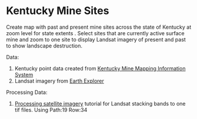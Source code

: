 # Kentucky Mine Sites
Create map with past and present mine sites across the state of Kentucky at zoom level for state extents . Select sites that are currently active surface mine and zoom to one site to display Landsat imagery of present and past to show landscape destruction.

Data:
1. Kentucky point data created from [Kentucky Mine Mapping Information System](http://minemaps.ky.gov/Default.aspx?Src=Downloads)
2. Landsat imagery from [Earth Explorer](https://earthexplorer.usgs.gov/)

Processing Data:
1. [Processing satellite imagery](https://docs.mapbox.com/help/tutorials/processing-satellite-imagery/) tutorial for Landsat stacking bands to one tif files. Using Path:19 Row:34

